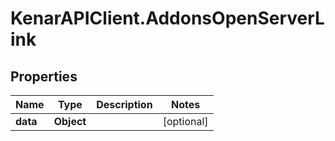 # KenarAPIClient.AddonsOpenServerLink

## Properties

Name | Type | Description | Notes
------------ | ------------- | ------------- | -------------
**data** | **Object** |  | [optional] 


